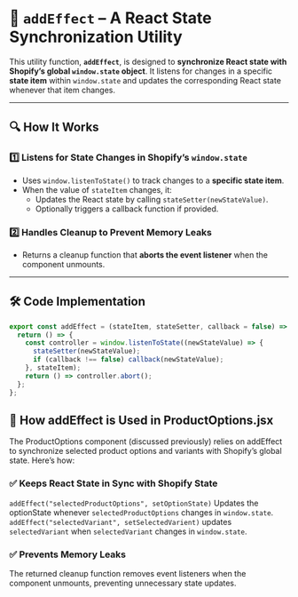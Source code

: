 # 🔄 `addEffect` – A React State Synchronization Utility

This utility function, **`addEffect`**, is designed to **synchronize React state with Shopify’s global `window.state` object**. It listens for changes in a specific **state item** within `window.state` and updates the corresponding React state whenever that item changes.

---

## 🔍 How It Works

### 1️⃣ **Listens for State Changes in Shopify’s `window.state`**

- Uses `window.listenToState()` to track changes to a **specific state item**.
- When the value of `stateItem` changes, it:
  - Updates the React state by calling `stateSetter(newStateValue)`.
  - Optionally triggers a callback function if provided.

### 2️⃣ **Handles Cleanup to Prevent Memory Leaks**

- Returns a cleanup function that **aborts the event listener** when the component unmounts.

---

## 🛠 Code Implementation

```javascript
export const addEffect = (stateItem, stateSetter, callback = false) => {
  return () => {
    const controller = window.listenToState((newStateValue) => {
      stateSetter(newStateValue);
      if (callback !== false) callback(newStateValue);
    }, stateItem);
    return () => controller.abort();
  };
};
```

## 🚀 How addEffect is Used in ProductOptions.jsx

The ProductOptions component (discussed previously) relies on addEffect to synchronize selected product options and variants with Shopify’s global state. Here’s how:

### ✅ Keeps React State in Sync with Shopify State

`addEffect("selectedProductOptions", setOptionState)`
Updates the optionState whenever `selectedProductOptions` changes in `window.state`.
`addEffect("selectedVariant", setSelectedVarient)`
updates `selectedVariant` when `selectedVariant` changes in `window.state`.

### ✅ Prevents Memory Leaks

The returned cleanup function removes event listeners when the component unmounts, preventing unnecessary state updates.
